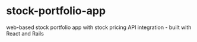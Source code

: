 # stock-portfolio-app
web-based stock portfolio app with stock pricing API integration - built with React and Rails
